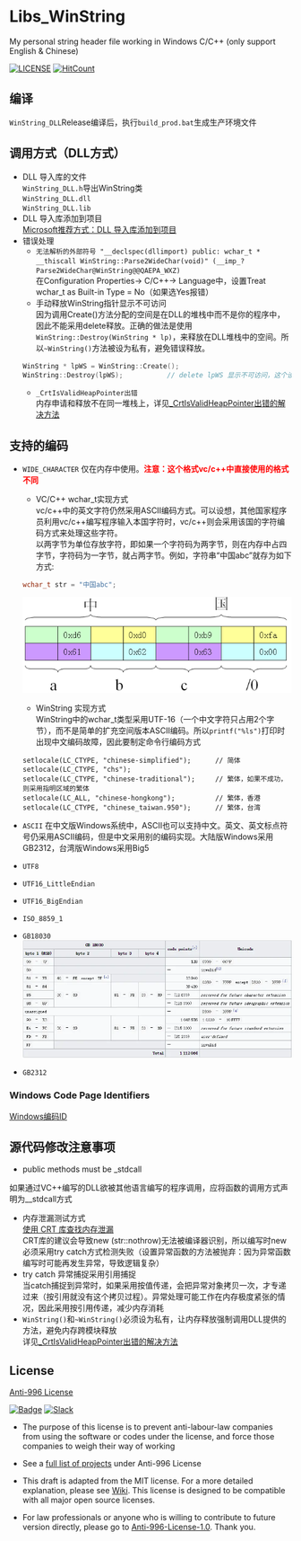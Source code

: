 ﻿# Libs_WinString
My personal string header file working in Windows C/C++ (only support English & Chinese)

[![LICENSE](https://img.shields.io/badge/license-Anti%20996-blue.svg?style=flat-square)](https://github.com/996icu/996.ICU/blob/master/LICENSE) [![HitCount](http://hits.dwyl.com/WangSiCong1988/Libs_Win32String.svg)](http://hits.dwyl.com/WangSiCong1988/Libs_Win32String)

## 编译
`WinString_DLL`Release编译后，执行`build_prod.bat`生成生产环境文件

## 调用方式（DLL方式）
* DLL 导入库的文件<br>
	`WinString_DLL.h`导出WinString类<br>
	`WinString_DLL.dll`<br>
	`WinString_DLL.lib`<br>
* DLL 导入库添加到项目<br>
[Microsoft推荐方式：DLL 导入库添加到项目](https://docs.microsoft.com/zh-cn/cpp/build/walkthrough-creating-and-using-a-dynamic-link-library-cpp?view=vs-2019)
* 错误处理
	* `无法解析的外部符号 "__declspec(dllimport) public: wchar_t * __thiscall WinString::Parse2WideChar(void)" (__imp_?Parse2WideChar@WinString@@QAEPA_WXZ)`<br>
	在Configuration Properties-> C/C++-> Language中，设置Treat wchar_t as Built-in Type = No（如果选Yes报错）	
	* 手动释放WinString指针显示不可访问<br>
	因为调用Create()方法分配的空间是在DLL的堆栈中而不是你的程序中，因此不能采用delete释放。正确的做法是使用`WinString::Destroy(WinString * lp)`，来释放在DLL堆栈中的空间。所以`~WinString()`方法被设为私有，避免错误释放。
	```c++
	WinString * lpWS = WinString::Create();
	WinString::Destroy(lpWS);			// delete lpWS 显示不可访问，这个设置是为了强制编写者在DLL堆栈中释放空间
	```
	* `_CrtIsValidHeapPointer出错`<br>
	内存申请和释放不在同一堆栈上，详见[_CrtIsValidHeapPointer出错的解决方法](https://blog.csdn.net/u014287775/article/details/76098363)

## 支持的编码
* `WIDE_CHARACTER` 仅在内存中使用。**<font color="red">注意：这个格式vc/c++中直接使用的格式不同</font>**<br>
	* VC/C++ wchar_t实现方式<br>
	vc/c++中的英文字符仍然采用ASCII编码方式。可以设想，其他国家程序员利用vc/c++编写程序输入本国字符时，vc/c++则会采用该国的字符编码方式来处理这些字符。<br>
	以两字节为单位存放字符，即如果一个字符码为两字节，则在内存中占四字节，字符码为一字节，就占两字节。例如，字符串“中国abc”就存为如下方式:<br>
	```c++
	wchar_t str = "中国abc";
	```
	![wchar_t 空间分配规则](/img/wchar_t空间分配规则.bmp)<br>

	* WinString 实现方式<br>
	WinString中的wchar_t类型采用UTF-16（一个中文字符只占用2个字节），而不是简单的扩充空间版本ASCII编码。所以`printf("%ls")`打印时出现中文编码故障，因此要制定命令行编码方式
	```
	setlocale(LC_CTYPE, "chinese-simplified");		// 简体
	setlocale(LC_CTYPE, "chs");
	setlocale(LC_CTYPE, "chinese-traditional");		// 繁体，如果不成功，则采用指明区域的繁体
	setlocale(LC_ALL, "chinese-hongkong");			// 繁体，香港
	setlocale(LC_CTYPE, "chinese_taiwan.950");		// 繁体，台湾
	```
* `ASCII` 在中文版Windows系统中，ASCII也可以支持中文。英文、英文标点符号仍采用ASCII编码，但是中文采用别的编码实现。大陆版Windows采用GB2312，台湾版Windows采用Big5
* `UTF8`
* `UTF16_LittleEndian`
* `UTF16_BigEndian`
* `ISO_8859_1`
* `GB18030`<br>
![GB18030字符集编码规则](/img/GB18030字符集编码规则.webp)<br>
* `GB2312`

### Windows Code Page Identifiers
[Windows编码ID](https://docs.microsoft.com/en-us/windows/win32/intl/code-page-identifiers)

## 源代码修改注意事项
* public methods must be _stdcall<br>

如果通过VC++编写的DLL欲被其他语言编写的程序调用，应将函数的调用方式声明为__stdcall方式
* 内存泄漏测试方式<br>
[使用 CRT 库查找内存泄漏](https://docs.microsoft.com/zh-cn/visualstudio/debugger/finding-memory-leaks-using-the-crt-library?view=vs-2019)<br>
CRT库的建议会导致new (str::nothrow)无法被编译器识别，所以编写时new必须采用try catch方式检测失败（设置异常函数的方法被抛弃：因为异常函数编写时可能再发生异常，导致逻辑复杂）
* try catch 异常捕捉采用引用捕捉<br>
当catch捕捉到异常时，如果采用按值传递，会把异常对象拷贝一次，才专递过来（按引用就没有这个拷贝过程）。异常处理可能工作在内存极度紧张的情况，因此采用按引用传递，减少内存消耗
* `WinString()`和`~WinString()`必须设为私有，让内存释放强制调用DLL提供的方法，避免内存跨模块释放<br>
详见[_CrtIsValidHeapPointer出错的解决方法](https://blog.csdn.net/u014287775/article/details/76098363)

License
---

[Anti-996 License](LICENSE)

[![Badge](https://img.shields.io/badge/link-996.icu-%23FF4D5B.svg?style=flat-square)](https://996.icu/#/en_US) [![Slack](https://img.shields.io/badge/slack-996icu-green.svg?style=flat-square)](https://join.slack.com/t/996icu/shared_invite/enQtNjI0MjEzMTUxNDI0LTkyMGViNmJiZjYwOWVlNzQ3NmQ4NTQyMDRiZTNmOWFkMzYxZWNmZGI0NDA4MWIwOGVhOThhMzc3NGQyMDBhZDc)

 - The purpose of this license is to prevent anti-labour-law companies from using the software or codes under the license, and force those companies to weigh their way of working
 - See a [full list of projects](awesomelist/README.md) under Anti-996 License

 - This draft is adapted from the MIT license. For a more detailed explanation, please see [Wiki](https://github.com/kattgu7/996-License-Draft/wiki). This license is designed to be compatible with all major open source licenses.
 - For law professionals or anyone who is willing to contribute to future version directly, please go to [Anti-996-License-1.0](https://github.com/kattgu7/996-License-Draft). Thank you.